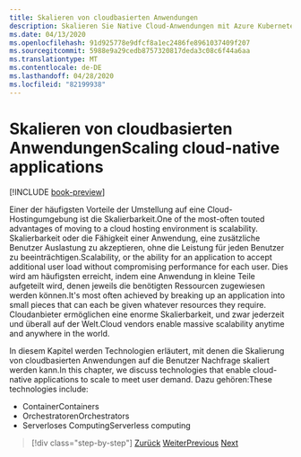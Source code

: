 ```yaml
---
title: Skalieren von cloudbasierten Anwendungen
description: Skalieren Sie Native Cloud-Anwendungen mit Azure Kubernetes Service und Azure Functions, um die Benutzer Nachfrage auf kostengünstige Weise zu erfüllen.
ms.date: 04/13/2020
ms.openlocfilehash: 91d925778e9dfcf8a1ec2486fe8961037409f207
ms.sourcegitcommit: 5988e9a29cedb8757320817deda3c08c6f44a6aa
ms.translationtype: MT
ms.contentlocale: de-DE
ms.lasthandoff: 04/28/2020
ms.locfileid: "82199938"
---
```

# <a name="scaling-cloud-native-applications"></a><span data-ttu-id="6a277-103">Skalieren von cloudbasierten Anwendungen</span><span class="sxs-lookup"><span data-stu-id="6a277-103">Scaling cloud-native applications</span></span>

[!INCLUDE [book-preview](../../../includes/book-preview.md)]

<span data-ttu-id="6a277-104">Einer der häufigsten Vorteile der Umstellung auf eine Cloud-Hostingumgebung ist die Skalierbarkeit.</span><span class="sxs-lookup"><span data-stu-id="6a277-104">One of the most-often touted advantages of moving to a cloud hosting environment is scalability.</span></span> <span data-ttu-id="6a277-105">Skalierbarkeit oder die Fähigkeit einer Anwendung, eine zusätzliche Benutzer Auslastung zu akzeptieren, ohne die Leistung für jeden Benutzer zu beeinträchtigen.</span><span class="sxs-lookup"><span data-stu-id="6a277-105">Scalability, or the ability for an application to accept additional user load without compromising performance for each user.</span></span> <span data-ttu-id="6a277-106">Dies wird am häufigsten erreicht, indem eine Anwendung in kleine Teile aufgeteilt wird, denen jeweils die benötigten Ressourcen zugewiesen werden können.</span><span class="sxs-lookup"><span data-stu-id="6a277-106">It's most often achieved by breaking up an application into small pieces that can each be given whatever resources they require.</span></span> <span data-ttu-id="6a277-107">Cloudanbieter ermöglichen eine enorme Skalierbarkeit, und zwar jederzeit und überall auf der Welt.</span><span class="sxs-lookup"><span data-stu-id="6a277-107">Cloud vendors enable massive scalability anytime and anywhere in the world.</span></span>

 <span data-ttu-id="6a277-108">In diesem Kapitel werden Technologien erläutert, mit denen die Skalierung von cloudbasierten Anwendungen auf die Benutzer Nachfrage skaliert werden kann.</span><span class="sxs-lookup"><span data-stu-id="6a277-108">In this chapter, we discuss technologies that enable cloud-native applications to scale to meet user demand.</span></span> <span data-ttu-id="6a277-109">Dazu gehören:</span><span class="sxs-lookup"><span data-stu-id="6a277-109">These technologies include:</span></span>

- <span data-ttu-id="6a277-110">Container</span><span class="sxs-lookup"><span data-stu-id="6a277-110">Containers</span></span>
- <span data-ttu-id="6a277-111">Orchestratoren</span><span class="sxs-lookup"><span data-stu-id="6a277-111">Orchestrators</span></span>
- <span data-ttu-id="6a277-112">Serverloses Computing</span><span class="sxs-lookup"><span data-stu-id="6a277-112">Serverless computing</span></span>

>[!div class="step-by-step"]
><span data-ttu-id="6a277-113">[Zurück](centralized-configuration.md)
>[Weiter](leverage-containers-orchestrators.md)</span><span class="sxs-lookup"><span data-stu-id="6a277-113">[Previous](centralized-configuration.md)
[Next](leverage-containers-orchestrators.md)</span></span>
